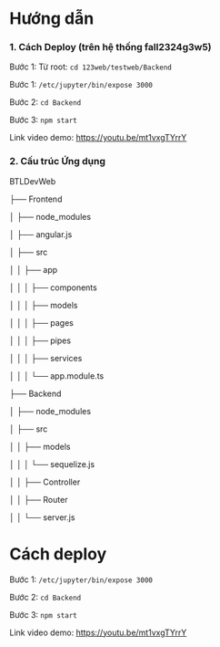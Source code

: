# Hướng dẫn 

### 1. Cách Deploy (trên hệ thống fall2324g3w5)

Bước 1: Từ root: ```cd 123web/testweb/Backend```

Bước 1: ```/etc/jupyter/bin/expose 3000```

Bước 2: ```cd Backend```

Bước 3: ```npm start```

Link video demo: https://youtu.be/mt1vxgTYrrY


### 2. Cấu trúc Ứng dụng

BTLDevWeb

├── Frontend

│ ├── node_modules

│ ├── angular.js

│ ├── src

│ │ ├── app

│ │ │ ├── components

│ │ │ ├── models

│ │ │ ├── pages

│ │ │ ├── pipes

│ │ │ ├── services

│ │ │ └── app.module.ts

├── Backend

│ ├── node_modules

│ ├── src

│ │ ├── models

│ │ │ └── sequelize.js

│ │ ├── Controller

│ │ ├── Router

│ │ └── server.js

# Cách deploy
Bước 1: ```/etc/jupyter/bin/expose 3000```

Bước 2: ```cd Backend```

Bước 3: ```npm start```

Link video demo: https://youtu.be/mt1vxgTYrrY
